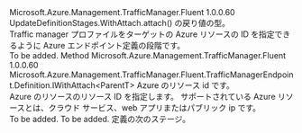 <Type Name="IWithAzureResource&lt;ParentT&gt;" FullName="Microsoft.Azure.Management.TrafficManager.Fluent.TrafficManagerEndpoint.Definition.IWithAzureResource&lt;ParentT&gt;">
  <TypeSignature Language="C#" Value="public interface IWithAzureResource&lt;ParentT&gt;" />
  <TypeSignature Language="ILAsm" Value=".class public interface auto ansi abstract IWithAzureResource`1&lt;ParentT&gt;" />
  <TypeSignature Language="DocId" Value="T:Microsoft.Azure.Management.TrafficManager.Fluent.TrafficManagerEndpoint.Definition.IWithAzureResource`1" />
  <TypeSignature Language="VB.NET" Value="Public Interface IWithAzureResource(Of ParentT)" />
  <TypeSignature Language="F#" Value="type IWithAzureResource&lt;'ParentT&gt; = interface" />
  <AssemblyInfo>
    <AssemblyName>Microsoft.Azure.Management.TrafficManager.Fluent</AssemblyName>
    <AssemblyVersion>1.0.0.60</AssemblyVersion>
  </AssemblyInfo>
  <TypeParameters>
    <TypeParameter Name="ParentT" />
  </TypeParameters>
  <Interfaces />
  <Docs>
    <typeparam name="ParentT">UpdateDefinitionStages.WithAttach.attach() の戻り値の型。</typeparam>
    <summary>
            Traffic manager プロファイルをターゲットの Azure リソースの ID を指定できるように Azure エンドポイント定義の段階です。
            </summary>
    <remarks>To be added.</remarks>
  </Docs>
  <Members>
    <Member MemberName="ToResourceId">
      <MemberSignature Language="C#" Value="public Microsoft.Azure.Management.TrafficManager.Fluent.TrafficManagerEndpoint.Definition.IWithAttach&lt;ParentT&gt; ToResourceId (string resourceId);" />
      <MemberSignature Language="ILAsm" Value=".method public hidebysig newslot virtual instance class Microsoft.Azure.Management.TrafficManager.Fluent.TrafficManagerEndpoint.Definition.IWithAttach`1&lt;!ParentT&gt; ToResourceId(string resourceId) cil managed" />
      <MemberSignature Language="DocId" Value="M:Microsoft.Azure.Management.TrafficManager.Fluent.TrafficManagerEndpoint.Definition.IWithAzureResource`1.ToResourceId(System.String)" />
      <MemberSignature Language="VB.NET" Value="Public Function ToResourceId (resourceId As String) As IWithAttach(Of ParentT)" />
      <MemberSignature Language="F#" Value="abstract member ToResourceId : string -&gt; Microsoft.Azure.Management.TrafficManager.Fluent.TrafficManagerEndpoint.Definition.IWithAttach&lt;'ParentT&gt;" Usage="iWithAzureResource.ToResourceId resourceId" />
      <MemberType>Method</MemberType>
      <AssemblyInfo>
        <AssemblyName>Microsoft.Azure.Management.TrafficManager.Fluent</AssemblyName>
        <AssemblyVersion>1.0.0.60</AssemblyVersion>
      </AssemblyInfo>
      <ReturnValue>
        <ReturnType>Microsoft.Azure.Management.TrafficManager.Fluent.TrafficManagerEndpoint.Definition.IWithAttach&lt;ParentT&gt;</ReturnType>
      </ReturnValue>
      <Parameters>
        <Parameter Name="resourceId" Type="System.String" />
      </Parameters>
      <Docs>
        <param name="resourceId">Azure のリソース id です。</param>
        <summary>
            Azure のリソースのリソース ID を指定します。
            サポートされている Azure リソースとは、クラウド サービス、web アプリまたはパブリック ip です。
            </summary>
        <returns>To be added.</returns>
        <remarks>To be added.</remarks>
        <return>定義の次のステージ。</return>
      </Docs>
    </Member>
  </Members>
</Type>